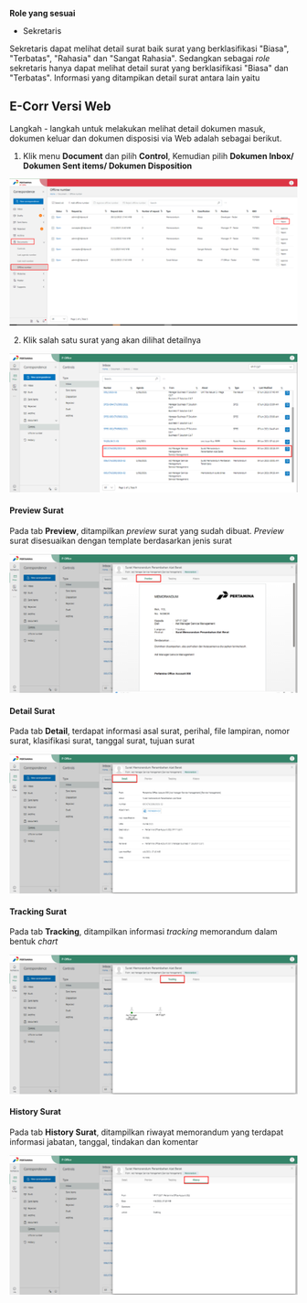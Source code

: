 **Role yang sesuai**

- Sekretaris

Sekretaris dapat melihat detail surat baik surat yang berklasifikasi "Biasa", "Terbatas", "Rahasia" dan "Sangat Rahasia". Sedangkan sebagai *role* sekretaris hanya dapat melihat detail surat yang berklasifikasi "Biasa" dan "Terbatas". Informasi yang ditampikan detail surat antara lain yaitu

## **E-Corr Versi Web**

Langkah - langkah untuk melakukan melihat detail dokumen masuk, dokumen keluar dan dokumen disposisi via Web adalah sebagai berikut.

1. Klik menu **Document** dan pilih **Control**, Kemudian pilih **Dokumen Inbox/ Dokumen Sent items/ Dokumen Disposition**

![gambar](DocumentControl/DC_Web/AG9.png)

2. Klik salah satu surat yang akan dilihat detailnya

![gambar](DocumentControl/DC_Web/02MM08.png)

#### **Preview Surat**
    
Pada tab **Preview**, ditampilkan _preview_ surat yang sudah dibuat. _Preview_ surat disesuaikan dengan template berdasarkan jenis surat

![gambar](DocumentControl/DC_Web/02MM09.png)

#### **Detail Surat**
    
Pada tab **Detail**, terdapat informasi asal surat, perihal, file lampiran, nomor surat, klasifikasi surat, tanggal surat, tujuan surat

![gambar](DocumentControl/DC_Web/02MM10.png)

#### **Tracking Surat**
   
Pada tab **Tracking**, ditampilkan informasi *tracking* memorandum dalam bentuk *chart*

![gambar](DocumentControl/DC_Web/02MM11.png)

#### **History Surat**
    
Pada tab **History Surat**, ditampilkan riwayat memorandum yang terdapat informasi jabatan, tanggal, tindakan dan komentar

![gambar](DocumentControl/DC_Web/02MM12.png)


